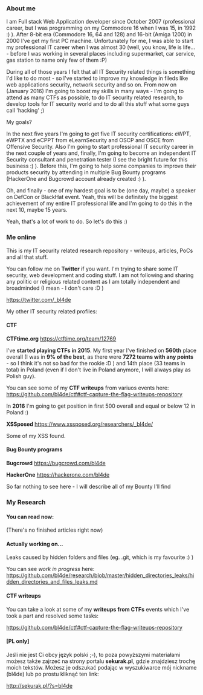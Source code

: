 ### About me

I am Full stack Web Application developer since October 2007 (professional career, but I was programming on my Commodore 16 when I was 15, in 1992 :) ). After 8-bit era (Commodore 16, 64 and 128) and 16-bit (Amiga 1200) in 2000 I've get my first PC machine. Unfortunately for me, I was able to start my professional IT career when I was almost 30 (well, you know, life is life... - before I was working in several places including supermarket, car service, gas station to name only few of them :P)


During all of those years I felt that all IT Security related things is something I'd like to do most - so I've started to improve my knowledge in fileds like web applications security, network security and so on. From now on (January 2016) I'm going to boost my skills in many ways - I'm going to attend as many CTFs as possible, to do IT security related research, to develop tools for IT security world and to do all this stuff what some guys call 'hacking' ;)


My goals? 

In the next five years I'm going to get five IT security certifications: eWPT, eWPTX and eCPPT from eLearnSecurity and OSCP and OSCE from Offensive Security. Also I'm going to start professional IT security career in the next couple of years and, finally, I'm going to become an independent IT Security consultant and penetration tester (I see the bright future for this business :) ).
Before this, I'm going to help some companies to improve their products security by attending in multiple Bug Bounty programs (HackerOne and Bugcrowd account already created :) ). 


Oh, and finally - one of my hardest goal is to be (one day, maybe) a speaker on DefCon or BlackHat event. Yeah, this will be definitely the biggest achievement of my entire IT professional life and I'm going to do this in the next 10, maybe 15 years.


Yeah, that's a lot of work to do. So let's do this :)




### Me online

This is my IT security related research repository - writeups, articles, PoCs and all that stuff.

You can follow me on **Twitter** if you want. I'm trying to share some IT security, web development and coding stuff. I am not following and sharing any politic or religious related content as I am totally independent and broadminded (I mean - I don't care :D )

https://twitter.com/_bl4de


My other IT security related profiles:

#### CTF

**CTFtime.org**		  https://ctftime.org/team/12769

I've **started playing CTFs in 2015**. My first year I've finished on **560th** place overall (I was in **9% of the best**, as there were **7272 teams with any points** - so I think it's not so bad for the rookie :D ) and 14th place (33 teams in total) in Poland (even if I don't live in Poland anymore, I will always play as Polish guy).

You can see some of my **CTF writeups** from variuos events here: https://github.com/bl4de/ctf#ctf-capture-the-flag-writeups-repository

In **2016** I'm going to get position in first 500 overall and equal or below 12 in Poland :)



**XSSposed**       https://www.xssposed.org/researchers/_bl4de/

Some of my XSS found.


#### Bug Bounty programs

**Bugcrowd**		    https://bugcrowd.com/bl4de

**HackerOne**		  https://hackerone.com/bl4de

So far nothing to see here - I will describe all of my Bounty I'll find 


### My Research

#### You can read now:

(There's no finished articles right now)


#### Actually working on...

Leaks caused by hidden folders and files (eg. .git, which is my favourite :) )

You can see _work in progress_ here: https://github.com/bl4de/research/blob/master/hidden_directories_leaks/hidden_directories_and_files_leaks.md

#### CTF writeups

You can take a look at some of my **writeups from CTFs** events which I've took a part and resolved some tasks:

https://github.com/bl4de/ctf#ctf-capture-the-flag-writeups-repository

#### [PL only]

Jeśli nie jest Ci obcy język polski ;-), to poza powyższymi materiałami możesz także zajrzeć na strony portalu **sekurak.pl**, gdzie znajdziesz trochę moich tekstów.
Możesz je odszukać podając w wyszukiwarce mój nickname (bl4de) lub po prostu kliknąć ten link:

http://sekurak.pl/?s=bl4de
